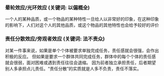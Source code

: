 ### 晕轮效应/光环效应 (关键词: 以偏概全)
一个人的某种品质，或一个物品的某种特性一旦给人以非常好的印象，在这种印象的影响下，人们对这个人的其他品质，或这个物品的其他特性也会给予较好的评价

### 责任分散效应/旁观者效应 (关键词: 法不责众)
对某一件事来说，如果是单个个体被要求单独完成任务，责任感就会很强，会作出积极的反应。
但如果是要求一个群体共同完成任务，群体中的每个个体的责任感就会很弱，面对困难或遇到责任往往会退缩。
因为前者独立承担责任，后者期望别人多承担点儿责任。“责任分散”的实质就是人多不负责，责任不落实。
